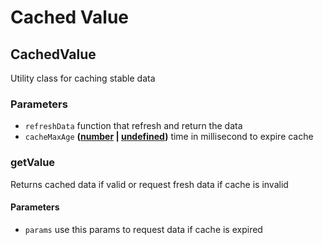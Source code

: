 # Cached Value

<!-- Generated by documentation.js. Update this documentation by updating the source code. -->

## CachedValue

Utility class for caching stable data

### Parameters

-   `refreshData`  function that refresh and return the data
-   `cacheMaxAge` **([number][1] \| [undefined][2])** time in millisecond to expire cache

### getValue

Returns cached data if valid or request fresh data if cache is invalid

#### Parameters

-   `params`  use this params to request data if cache is expired

[1]: https://developer.mozilla.org/docs/Web/JavaScript/Reference/Global_Objects/Number

[2]: https://developer.mozilla.org/docs/Web/JavaScript/Reference/Global_Objects/undefined
